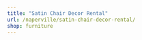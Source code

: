 ```yaml
---
title: "Satin Chair Decor Rental"
url: /naperville/satin-chair-decor-rental/
shop: furniture
---
```

